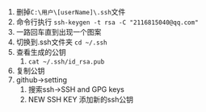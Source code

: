 1. 删掉`C:\用户\[userName]\.ssh`文件
2. 命令行执行 `ssh-keygen -t rsa -C "2116815040@qq.com"`
3. 一路回车直到出现一个图案
4. 切换到.ssh文件夹 `cd ~/.ssh`
5. 查看生成的公钥
   1. `cat ~/.ssh/id_rsa.pub`
6. 复制公钥
7. github->setting
   1. 搜索ssh->SSH and GPG keys
   2. NEW SSH KEY 添加新的ssh公钥